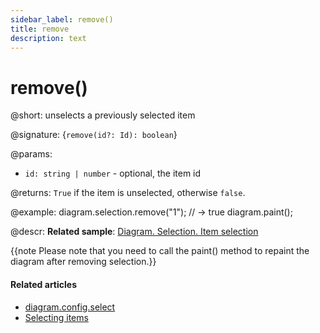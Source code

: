 ```yaml
---
sidebar_label: remove()
title: remove
description: text
---
```


# remove()

@short: unselects a previously selected item

@signature: {`remove(id?: Id): boolean`}

@params:
- `id: string | number` - optional, the item id

@returns:
`True` if the item is unselected, otherwise `false`.

@example:
diagram.selection.remove("1"); // -> true
diagram.paint();

@descr:
**Related sample**: [Diagram. Selection. Item selection](https://snippet.dhtmlx.com/jyoxn5h7)

{{note Please note that you need to call the paint() method to repaint the diagram after removing selection.}}

#### Related articles

- [diagram.config.select](../../../api/diagram/select_property/)
- [Selecting items](../../../guides/manipulating_items/#selecting-items)
